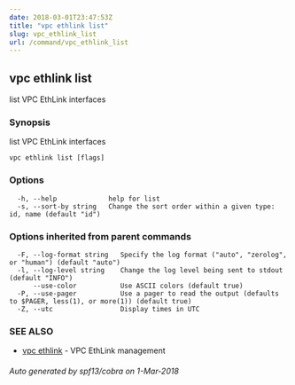 ```yaml
---
date: 2018-03-01T23:47:53Z
title: "vpc ethlink list"
slug: vpc_ethlink_list
url: /command/vpc_ethlink_list
---
```

## vpc ethlink list

list VPC EthLink interfaces

### Synopsis


list VPC EthLink interfaces

```
vpc ethlink list [flags]
```

### Options

```
  -h, --help             help for list
  -s, --sort-by string   Change the sort order within a given type: id, name (default "id")
```

### Options inherited from parent commands

```
  -F, --log-format string   Specify the log format ("auto", "zerolog", or "human") (default "auto")
  -l, --log-level string    Change the log level being sent to stdout (default "INFO")
      --use-color           Use ASCII colors (default true)
  -P, --use-pager           Use a pager to read the output (defaults to $PAGER, less(1), or more(1)) (default true)
  -Z, --utc                 Display times in UTC
```

### SEE ALSO
* [vpc ethlink](/command/vpc_ethlink)	 - VPC EthLink management

###### Auto generated by spf13/cobra on 1-Mar-2018
